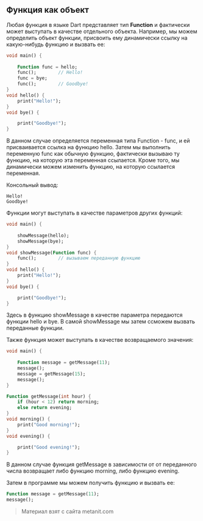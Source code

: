 ## Функция как объект

Любая функция в языке Dart представляет тип **Function** и фактически может выступать в качестве отдельного объекта. Например, мы можем определить объект функции, присвоить ему динамически ссылку на какую-нибудь функцию и вызвать ее:

```dart
void main() {
    
    Function func = hello;
    func();        // Hello!
    func = bye;
    func();        // Goodbye!
}
void hello() {
    print("Hello!");
}
void bye() {

    print("Goodbye!");
}
```

В данном случае определяется переменная типа Function - func, и ей присваивается ссылка на функцию hello. Затем мы выполнить переменную func как обычную функцию, фактически вызываю ту функцию, на которую эта переменная ссылается. Кроме того, мы динамически можем изменить функцию, на которую ссылается переменная.

Консольный вывод:

```
Hello!
Goodbye!
```

Функции могут выступать в качестве параметров других функций:

```dart
void main() {
    
    showMessage(hello);
    showMessage(bye);
}
void showMessage(Function func) {
    func();        // вызываем переданную функцию
}
void hello() {
    print("Hello!");
}
void bye() {

    print("Goodbye!");
}
```

Здесь в функцию showMessage в качестве параметра передаются функции hello и bye. В самой showMessage мы затем ссможем вызвать переданные функции.

Также функция может выступать в качестве возвращаемого значения:

```dart
void main() {
    
    Function message = getMessage(11);
    message();
    message = getMessage(15);
    message();
}

Function getMessage(int hour) {
    if (hour < 12) return morning;
    else return evening;
}
void morning() {
    print("Good morning!");
}
void evening() {

    print("Good evening!");
}
```

В данном случае функция getMessage в зависимости от от переданного числа возвращает либо функцию morning, либо функцию evening.

Затем в программе мы можем получить функцию и вызвать ее:

```dart
Function message = getMessage(11);
message();
```


> Материал взят с сайта metanit.com